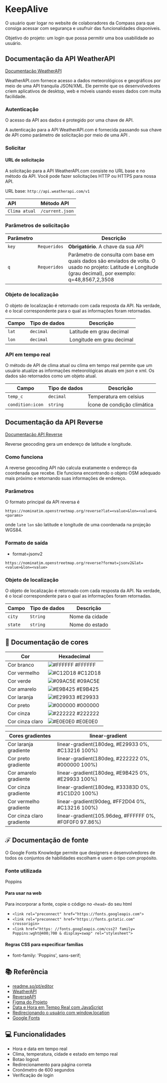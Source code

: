
# KeepAlive

O usuário quer logar no website de colaboradores da Compass para que consiga acessar com segurança e usufruir das funcionalidades disponíveis.

Objetivo do projeto: um login que possa permitir uma boa usabilidade ao usuário.

## Documentação da API WeatherAPI

[Documentação WeatherAPI](https://www.weatherapi.com/docs/#intro-request)

WeatherAPI.com fornece acesso a dados meteorológicos e geográficos por meio de uma API tranquila JSON/XML. Ele permite que os desenvolvedores criem aplicativos de desktop, web e móveis usando esses dados com muita facilidade.

### Autenticação
O acesso da API aos dados é protegido por uma chave de API. 


A autenticação para a API WeatherAPI.com é fornecida passando sua chave de API como parâmetro de solicitação por meio de uma API .

### Solicitar
#### URL de solicitação
A solicitação para a API WeatherAPI.com consiste no URL base e no método da API. Você pode fazer solicitações HTTP ou HTTPS para nossa API.

URL base: `http://api.weatherapi.com/v1`

| API                 | Método API              |
| :------------------ | :---------------- |
| `Clima atual`           | `/current.json`          |      

### Parâmetros de solicitação

| Parâmetro   |              | Descrição     |
| ----------- | -------------| ----------------|
| `key`       | `Requeridos` | **Obrigatório**. A chave da sua API |
| `q`         | `Requeridos` | Parâmetro de consulta com base em quais dados são enviados de volta. O usado no projeto: Latitude e Longitude (grau decimal), por exemplo: q=48,8567,2,3508 |

### Objeto de localização
O objeto de localização é retornado com cada resposta da API. Na verdade, é o local correspondente para o qual as informações foram retornadas.

| Campo   |    Tipo de dados       | Descrição     |
| ----------- | -------------| ----------------|
| `lat`       | `decimal` | Latitude em grau decimal |
| `lon`         | `decimal` | Longitude em grau decimal |

### API em tempo real
O método de API de clima atual ou clima em tempo real permite que um usuário atualize as informações meteorológicas atuais em json e xml. Os dados são retornados como um objeto atual.

| Campo   |    Tipo de dados       | Descrição     |
| ----------- | -------------| ----------------|
| `temp_c`       | `decimal` | Temperatura em celsius |
| `condition:icon`         | `string` | Ícone de condição climática |


## Documentação da API Reverse
[Documentação API Reverse](https://nominatim.org/release-docs/develop/api/Reverse/)

Reverse geocoding gera um endereço de latitude e longitude.

### Como funciona

A reverse geocoding API não calcula exatamente o endereço da coordenada que recebe. Ele funciona encontrando o objeto OSM adequado mais próximo e retornando suas informações de endereço.

### Parâmetros

O formato principal da API reversa é

`https://nominatim.openstreetmap.org/reverse?lat=<value>&lon=<value>&<params>`

onde `lat`e `lon` são latitude e longitude de uma coordenada na projeção WGS84.


### Formato de saída

- format=jsonv2

`https://nominatim.openstreetmap.org/reverse?format=jsonv2&lat=<value>&lon=<value>`

### Objeto de localização

O objeto de localização é retornado com cada resposta da API. Na verdade, é o local correspondente para o qual as informações foram retornadas.

| Campo   |    Tipo de dados       | Descrição     |
| ----------- | -------------| ----------------|
| `city`       | `String` | Nome da cidade |
| `state`         | `string` | Nome do estado |

## 🎨 Documentação de cores

| Cor               | Hexadecimal                                                |
| ----------------- | ---------------------------------------------------------------- |
| Cor branco        | ![#FFFFFF](https://via.placeholder.com/10/ffffff?text=+) #FFFFFF |
| Cor vermelho      | ![#C12D18](https://via.placeholder.com/10/c12d18?text=+) #C12D18 |
| Cor verde         | ![#09AC5E](https://via.placeholder.com/10/09ac5e?text=+) #09AC5E |
| Cor amarelo       | ![#E9B425](https://via.placeholder.com/10/e9b425?text=+) #E9B425 |
| Cor laranja       | ![#E29933](https://via.placeholder.com/10/e29933?text=+) #E29933 |
| Cor preto         | ![#000000](https://via.placeholder.com/10/000000?text=+) #000000 |
| Cor cinza         | ![#222222](https://via.placeholder.com/10/222222?text=+) #222222 |
| Cor cinza claro   | ![#E0E0E0](https://via.placeholder.com/10/e0e0e0?text=+) #E0E0E0 |

| Cores gradientes          | linear-gradient                                        |
| ---------------------     | ------------------------------------------------------ |
| Cor laranja gradiente     | linear-gradient(180deg, #E29933 0%, #C13216 100%)      |
| Cor preto gradiente       | linear-gradient(180deg, #222222 0%, #000000 100%)      |
| Cor amarelo gradiente     | linear-gradient(180deg, #E9B425 0%, #E29933 100%)      |
| Cor cinza gradiente       | linear-gradient(180deg, #33383D 0%, #1C1D20 100%)      |
| Cor vermelho gradiente    | linear-gradient(90deg, #FF2D04 0%, #C13216 100%)       |
| Cor cinza claro gradiente | linear-gradient(105.96deg, #FFFFFF 0%, #F0F0F0 97.86%) |

## ℱ Documentação de fonte

O Google Fonts Knowledge permite que designers e desenvolvedores de todos os conjuntos de habilidades escolham e usem o tipo com propósito.

### Fonte utilizada

Poppins

#### Para usar na web

Para incorporar a fonte, copie o código no `<head>` do seu html

- `<link rel="preconnect" href="https://fonts.googleapis.com">`
- `<link rel="preconnect" href="https://fonts.gstatic.com" crossorigin>`
- `<link href="https: //fonts.googleapis.com/css2? family= Poppins:wght@400;700 & display=swap" rel="stylesheet">`

#### Regras CSS para especificar famílias

- font-family: 'Poppins', sans-serif;


## 📚 Referência

 - [readme.so/pt/editor](https://readme.so/pt/editor)
 - [WeatherAPI](https://www.weatherapi.com/docs/#intro-request)
 - [ReverseAPI](https://nominatim.org/release-docs/develop/api/Reverse/)
 - [Figma do Projeto](https://www.figma.com/file/D9NUCsGJ1gCvmL0ZUnb7SJ/keepalive?node-id=0%3A1)
 - [Data e Hora em Tempo Real com JavaScript](https://metring.com.br/data-e-hora-em-tempo-real-com-javascript#:~:text=Para%20mostrar%20data%20e%20hora,formatada%20na%20tela%20ou%20console)
 - [Redirecionando o usuário com window.location](https://www.devmedia.com.br/javascript-redirect-redirecionando-o-usuario-com-window-location/39809)
 - [Google Fonts](https://fonts.google.com/)

## 💻 Funcionalidades

- Hora e data em tempo real
- Clima, temperatura, cidade e estado em tempo real
- Botao logout
- Redirecionamento para página correta
- Cronômetro de 600 segundos
- Verificação de login


